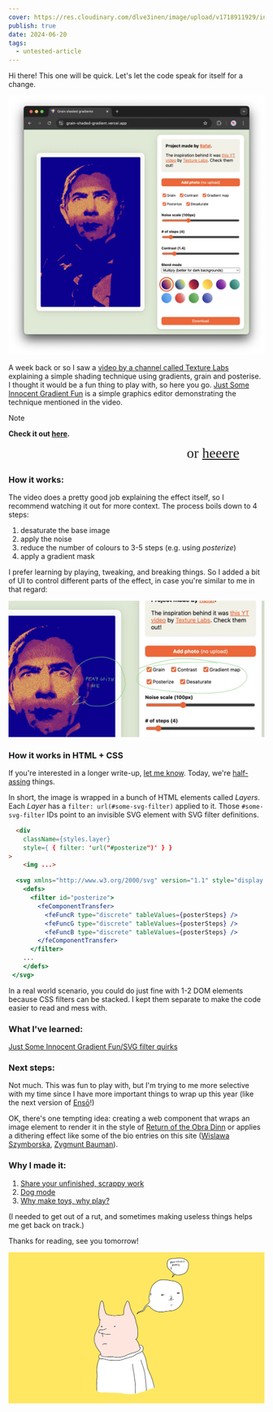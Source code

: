 ```yaml
---
cover: https://res.cloudinary.com/dlve3inen/image/upload/v1718911929/innocent-gradient-fun_oxt4p7.png
publish: true
date: 2024-06-20
tags:
  - untested-article
---
```

Hi there! This one will be quick. Let's let the code speak for itself for a change.

![](innocent-gradient-fun.webp)

A week back or so I saw a [video by a channel called Texture Labs](https://www.youtube.com/watch?v=1poWgZWpsiY&t=22s) explaining a simple shading technique using gradients, grain and posterise. I thought it would be a fun thing to play with, so here you go. [Just Some Innocent Gradient Fun](https://grain.potato.horse) is a simple graphics editor demonstrating the technique mentioned in the video.


> [!NOTE] 
> **Check it out [here](https://grain.potato.horse/).**

<marquee style='font-family: cursive; font-size: 2em'>
or <a href='//grain.potato.horse' target='_blank'>heeere</a> 
</marquee>

### How it works:

The video does a pretty good job explaining the effect itself, so I recommend watching it out for more context. The process boils down to 4 steps:

1. desaturate the base image
2. apply the noise
3. reduce the number of colours to 3-5 steps (e.g. using *posterize*)
4. apply a gradient mask

I prefer learning by playing, tweaking, and breaking things. So I added a bit of UI to control different parts of the effect, in case you're similar to me in that regard:

![](innocent-gradient-fun-bela.webp)

### How it works in HTML + CSS

If you're interested in a longer write-up, [let me know](mailto:hello@sonnet.io). Today, we're [half-assing](<../Half-ass it>) things. 

In short, the image is wrapped in a bunch of HTML elements called *Layers*. Each *Layer* has a `filter: url(#some-svg-filter)` applied to it. Those `#some-svg-filter` IDs point to an invisible SVG element with SVG filter definitions. 

```html
  <div
	className={styles.layer}
	style={ { filter: 'url("#posterize")' } }
>
	<img ...>
```


```jsx
  <svg xmlns="http://www.w3.org/2000/svg" version="1.1" style="display: none;">
    <defs>
      <filter id="posterize">
        <feComponentTransfer>
          <feFuncR type="discrete" tableValues={posterSteps} />
          <feFuncG type="discrete" tableValues={posterSteps} />
          <feFuncB type="discrete" tableValues={posterSteps} />
        </feComponentTransfer>
      </filter>
    ...
    </defs>
 </svg>
```

In a real world scenario, you could do just fine with 1-2 DOM elements because CSS filters can be stacked. I kept them separate to make the code easier to read and mess with.

### What I've learned: 

[Just Some Innocent Gradient Fun/SVG filter quirks](<../Just Some Innocent Gradient Fun/SVG filter quirks>)

### Next steps:

Not much. This was fun to play with, but I'm trying to me more selective with my time since I have more important things to wrap up this year (like the next version of [Ensō](https://enso.sonnet.io)!)

OK, there's one tempting idea: creating a web component that wraps an image element to render it in the style of [Return of the Obra Dinn](https://store.steampowered.com/app/653530/Return_of_the_Obra_Dinn/) or applies a dithering effect like some of the bio entries on this site ([Wislawa Szymborska](<../Wislawa Szymborska>), [Zygmunt Bauman](<../Zygmunt Bauman>)).

### Why I made it:

1. [Share your unfinished, scrappy work](<../Share your unfinished, scrappy work>)
2. [Dog mode](<../Dog mode>)
3. [Why make toys, why play?](<../Why make toys, why play?>)


(I needed to get out of a rut, and sometimes making useless things helps me get back on track.)

Thanks for reading, see you tomorrow!

![](innocent-gradient-fun.png)


